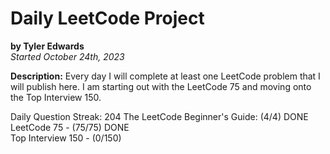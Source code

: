 # Daily LeetCode Project
**by Tyler Edwards**  
*Started October 24th, 2023*

**Description:** Every day I will complete at least one LeetCode problem that I will publish here. I am starting out with the LeetCode 75 and moving onto the Top Interview 150.

Daily Question Streak: 204
The LeetCode Beginner's Guide: (4/4) DONE  
LeetCode 75 - (75/75) DONE  
Top Interview 150 - (0/150)  
